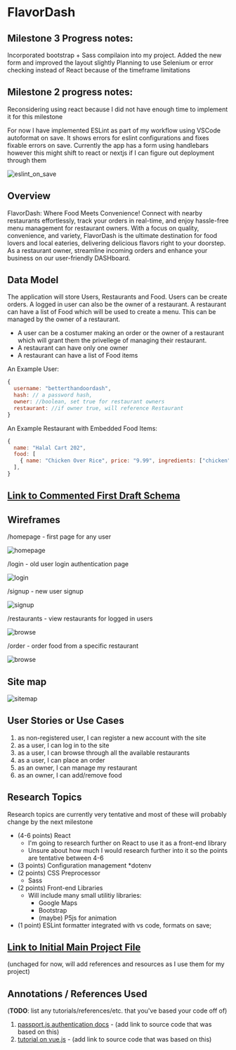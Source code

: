# FlavorDash
## Milestone 3 Progress notes:
Incorporated bootstrap + Sass compilaion into my project. 
Added the new form and improved the layout slightly
Planning to use Selenium or error checking instead of React because of the timeframe limitations
## Milestone 2 progress notes:

Reconsidering using react because I did not have enough time to implement it for this milestone

For now I have implemented ESLint as part of my workflow using VSCode autoformat on save. It shows errors for eslint configurations and fixes fixable errors on save. Currently the app has a form using handlebars however this might shift to react or nextjs if I can figure out deployment through them

![eslint_on_save](documentation/eslint_on_save.gif)

## Overview

FlavorDash: Where Food Meets Convenience! Connect with nearby restaurants effortlessly, track your orders in real-time, and enjoy hassle-free menu management for restaurant owners.
With a focus on quality, convenience, and variety, FlavorDash is the ultimate destination for food lovers and local eateries, delivering delicious flavors right to your doorstep.
As a restaurant owner, streamline incoming orders and enhance your business on our user-friendly DASHboard.


## Data Model

The application will store Users, Restaurants and Food. Users can be create orders. A logged in user can also be the owner of a restaurant.
A restaurant can have a list of Food which will be used to create a menu. This can be managed by the owner of a restaurant.

* A user can be a costumer making an order or the owner of a restaurant which will grant them the privellege of managing their restaurant.
* A restaurant can have only one owner
* A restaurant can have a list of Food items


An Example User:

```javascript
{
  username: "betterthandoordash",
  hash: // a password hash,
  owner: //boolean, set true for restaurant owners
  restaurant: //if owner true, will reference Restaurant 
}
```

An Example Restaurant with Embedded Food Items:

```javascript
{
  name: "Halal Cart 202",
  food: [
    { name: "Chicken Over Rice", price: "9.99", ingredients: ["chicken","rice","salad"], description:"Best halal chicken over rice in the city"},
  ],
}
```


## [Link to Commented First Draft Schema](db.mjs) 


## Wireframes

/homepage - first page for any user

![homepage](documentation/homepage.jpeg)

/login - old user login authentication page

![login](documentation/login.jpeg)

/signup - new user signup

![signup](documentation/signup.jpeg)

/restaurants - view restaurants for logged in users

![browse](documentation/browse.jpeg)

/order - order food from a specific restaurant

![browse](documentation/order.jpeg)

## Site map

![sitemap](documentation/sitemap.jpeg)

## User Stories or Use Cases

1. as non-registered user, I can register a new account with the site
2. as a user, I can log in to the site
3. as a user, I can browse through all the available restaurants
4. as a user, I can place an order
5. as an owner, I can manage my restaurant
6. as an owner, I can add/remove food

## Research Topics
Research topics are currently very tentative and most of these will probably change by the next milestone


* (4-6 points) React 
    * I'm going to research further on React to use it as a front-end library
    * Unsure about how much I would research further into it so the points are tentative between 4-6
*  (3 points) Configuration management
    *dotenv
*  (2 points) CSS Preprocessor
    * Sass
*  (2 points) Front-end Libraries
    * Will include many small utilitiy libraries:
        * Google Maps
        * Bootstrap
        * (maybe) P5js for animation
* (1 point) ESLint formatter integrated with vs code, formats on save;


## [Link to Initial Main Project File](app.mjs) 


(unchaged for now, will add references and resources as I use them for my project)
## Annotations / References Used

(__TODO__: list any tutorials/references/etc. that you've based your code off of)

1. [passport.js authentication docs](http://passportjs.org/docs) - (add link to source code that was based on this)
2. [tutorial on vue.js](https://vuejs.org/v2/guide/) - (add link to source code that was based on this)

